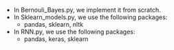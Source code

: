 - In Bernouli_Bayes.py, we implement it from scratch.
- In Sklearn_models.py, we use the following packages:
  - pandas, sklearn, nltk
- In RNN.py, we use the following packages:
  - pandas, keras, sklearn